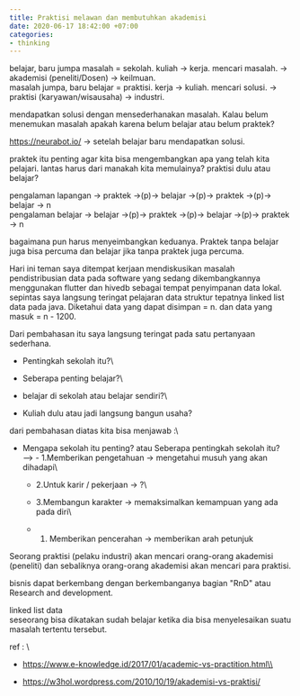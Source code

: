 ```yaml
---
title: Praktisi melawan dan membutuhkan akademisi
date: 2020-06-17 18:42:00 +07:00
categories:
- thinking
---
```


belajar, baru jumpa masalah = sekolah.  kuliah -> kerja. mencari masalah. -> akademisi (peneliti/Dosen) -> keilmuan.\
masalah jumpa, baru belajar = praktisi. kerja -> kuliah. mencari solusi. -> praktisi (karyawan/wisausaha) -> industri.

mendapatkan solusi dengan mensederhanakan masalah. Kalau belum menemukan masalah apakah karena belum belajar atau belum praktek?

https://neurabot.io/ -> setelah belajar baru mendapatkan solusi.

praktek itu penting agar kita bisa mengembangkan apa yang telah kita pelajari. lantas harus dari manakah kita memulainya? praktisi dulu atau belajar?

pengalaman lapangan -> praktek ->(p)-> belajar ->(p)-> praktek ->(p)-> belajar -> n\
pengalaman belajar  -> belajar ->(p)-> praktek ->(p)-> belajar ->(p)-> praktek -> n

bagaimana pun harus menyeimbangkan keduanya. Praktek tanpa belajar juga bisa percuma dan belajar jika tanpa praktek juga percuma.

Hari ini teman saya ditempat kerjaan mendiskusikan masalah pendistribusian data pada software yang sedang dikembangkannya menggunakan flutter dan hivedb sebagai tempat penyimpanan data lokal.\
sepintas saya langsung teringat pelajaran data struktur tepatnya linked list data pada java. Diketahui data yang dapat disimpan = n. dan data yang masuk = n - 1200.

Dari pembahasan itu saya langsung teringat pada satu pertanyaan sederhana.

* Pentingkah sekolah itu?\\

* Seberapa penting belajar?\\

* belajar di sekolah atau belajar sendiri?\\

* Kuliah dulu atau jadi langsung bangun usaha?

dari pembahasan diatas kita bisa menjawab :\\

* Mengapa sekolah itu penting? atau Seberapa pentingkah sekolah itu?\
  --> - 1.Memberikan pengetahuan   -> mengetahui musuh yang akan dihadapi\\

  * 2.Untuk karir / pekerjaan  -> ?\\

  * 3.Membangun karakter       -> memaksimalkan kemampuan yang ada pada diri\\

  * 1. Memberikan pencerahan   -> memberikan arah petunjuk

Seorang praktisi (pelaku industri) akan mencari orang-orang akademisi (peneliti) dan sebaliknya orang-orang akademisi akan mencari para praktisi.

bisnis dapat berkembang dengan berkembanganya bagian "RnD" atau Research and development.

linked list data\
seseorang bisa dikatakan sudah belajar ketika dia bisa menyelesaikan suatu masalah tertentu tersebut.

ref : \\

* https://www.e-knowledge.id/2017/01/academic-vs-practition.html\\

* https://w3hol.wordpress.com/2010/10/19/akademisi-vs-praktisi/